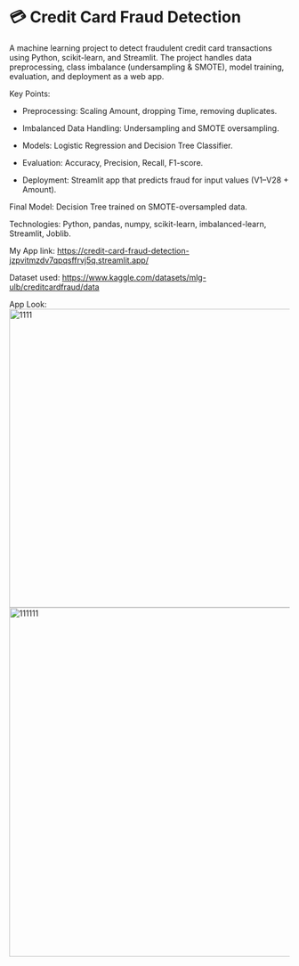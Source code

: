 # 💳 Credit Card Fraud Detection

A machine learning project to detect fraudulent credit card transactions using Python, scikit-learn, and Streamlit. The project handles data preprocessing, class imbalance (undersampling & SMOTE), model training, evaluation, and deployment as a web app.

Key Points:

- Preprocessing: Scaling Amount, dropping Time, removing duplicates.

- Imbalanced Data Handling: Undersampling and SMOTE oversampling.

- Models: Logistic Regression and Decision Tree Classifier.

- Evaluation: Accuracy, Precision, Recall, F1-score.

- Deployment: Streamlit app that predicts fraud for input values (V1–V28 + Amount).

Final Model: Decision Tree trained on SMOTE-oversampled data.

Technologies: Python, pandas, numpy, scikit-learn, imbalanced-learn, Streamlit, Joblib.

My App link: https://credit-card-fraud-detection-jzpvitmzdv7qpqsffrvj5q.streamlit.app/

Dataset used: https://www.kaggle.com/datasets/mlg-ulb/creditcardfraud/data

App Look:
<img width="1180" height="536" alt="1111" src="https://github.com/user-attachments/assets/21591f8a-af89-4aa4-b47b-e45b99aa68ca" />
<img width="1246" height="627" alt="111111" src="https://github.com/user-attachments/assets/6b50751b-3418-44ac-afcc-9a4a27e48a24" />

